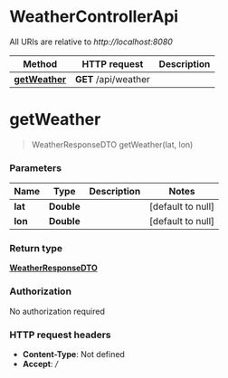 # WeatherControllerApi

All URIs are relative to *http://localhost:8080*

| Method | HTTP request | Description |
|------------- | ------------- | -------------|
| [**getWeather**](WeatherControllerApi.md#getWeather) | **GET** /api/weather |  |


<a name="getWeather"></a>
# **getWeather**
> WeatherResponseDTO getWeather(lat, lon)



### Parameters

|Name | Type | Description  | Notes |
|------------- | ------------- | ------------- | -------------|
| **lat** | **Double**|  | [default to null] |
| **lon** | **Double**|  | [default to null] |

### Return type

[**WeatherResponseDTO**](../Models/WeatherResponseDTO.md)

### Authorization

No authorization required

### HTTP request headers

- **Content-Type**: Not defined
- **Accept**: */*

